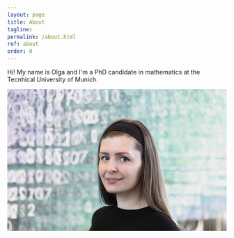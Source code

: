 ```yaml
---
layout: page
title: About
tagline: 
permalink: /about.html
ref: about
order: 0
---
```


Hi! My name is Olga and I'm a PhD candidate in mathematics at the Tecnhical University of Munich.

![Olga](https://github.com/olgagraf/olgagraf.github.io/blob/main/numbers14.jpg)

<!---
[Go to the Home Page]({{ '/' | absolute_url }})
-->
